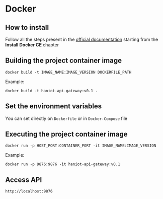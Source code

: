 # Docker


##  How to install

Follow all the steps present in the [official documentation](https://docs.docker.com/install/linux/docker-ce/ubuntu/#install-docker-ce) starting from the **Install Docker CE** chapter


## Building the project container image


``docker build -t IMAGE_NAME:IMAGE_VERSION DOCKERFILE_PATH``

Example:

``docker build -t haniot-api-gateway:v0.1 .``

## Set the environment variables

You can set directly on ``Dockerfile`` or in ``Docker-Compose`` file

## Executing the project container image

``docker run -p HOST_PORT:CONTAINER_PORT -it IMAGE_NAME:IMAGE_VERSION``

Example:

``docker run -p 9876:9876 -it haniot-api-gateway:v0.1``

## Access API


``http://localhost:9876``